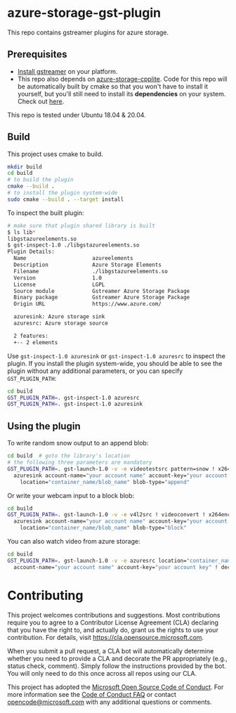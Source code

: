 # azure-storage-gst-plugin

This repo contains gstreamer plugins for azure storage.

## Prerequisites

* [Install gstreamer](https://gstreamer.freedesktop.org/documentation/installing/index.html?gi-language=c#) on your platform.
* This repo also depends on [azure-storage-cpplite](https://github.com/Azure/azure-storage-cpplite).
Code for this repo will be automatically built by cmake so that you won't have to install it yourself, but you'll still need to install its
**dependencies** on your system. Check out [here](https://github.com/Azure/azure-storage-cpplite#install-the-dependencies-eg-on-ubuntu).

This repo is tested under Ubuntu 18.04 & 20.04.

## Build

This project uses cmake to build.

```bash
mkdir build
cd build
# to build the plugin
cmake --build .
# to install the plugin system-wide
sudo cmake --build . --target install
```

To inspect the built plugin:

```bash
# make sure that plugin shared library is built
$ ls lib*
libgstazureelements.so
$ gst-inspect-1.0 ./libgstazureelements.so
Plugin Details:
  Name                     azureelements
  Description              Azure Storage Elements
  Filename                 ./libgstazureelements.so
  Version                  1.0
  License                  LGPL
  Source module            Gstreamer Azure Storage Package
  Binary package           Gstreamer Azure Storage Package
  Origin URL               https://www.azure.com/

  azuresink: Azure storage sink
  azuresrc: Azure storage source

  2 features:
  +-- 2 elements
```

Use `gst-inspect-1.0 azuresink` or `gst-inspect-1.0 azuresrc` to inspect the plugin.
If you install the plugin system-wide, you should be able to see the plugin without any additional parameters, or you can specify `GST_PLUGIN_PATH`:

```bash
cd build
GST_PLUGIN_PATH=. gst-inspect-1.0 azuresrc
GST_PLUGIN_PATH=. gst-inspect-1.0 azuresink
```

## Using the plugin

To write random snow output to an append blob:

```bash
cd build  # goto the library's location
# the following three parameters are mandatory
GST_PLUGIN_PATH=. gst-launch-1.0 -v -e videotestsrc pattern=snow ! x264enc ! matroskamux ! \
  azuresink account-name="your account name" account-key="your account key" \
    location="container_name/blob_name" blob-type="append"
```

Or write your webcam input to a block blob:

```bash
cd build
GST_PLUGIN_PATH=. gst-launch-1.0 -v -e v4l2src ! videoconvert ! x264enc ! flvmux ! \
  azuresink account-name="your account name" account-key="your account key" \
    location="container_name/blob_name" blob-type="block"
```

You can also watch video from azure storage:

```bash
cd build
GST_PLUGIN_PATH=. gst-launch-1.0 -v -e azuresrc location="container_name/blob_name" \
  account-name="your account name" account-key="your account key" ! decodebin ! autovideosink
```

# Contributing

This project welcomes contributions and suggestions.  Most contributions require you to agree to a
Contributor License Agreement (CLA) declaring that you have the right to, and actually do, grant us
the rights to use your contribution. For details, visit https://cla.opensource.microsoft.com.

When you submit a pull request, a CLA bot will automatically determine whether you need to provide
a CLA and decorate the PR appropriately (e.g., status check, comment). Simply follow the instructions
provided by the bot. You will only need to do this once across all repos using our CLA.

This project has adopted the [Microsoft Open Source Code of Conduct](https://opensource.microsoft.com/codeofconduct/).
For more information see the [Code of Conduct FAQ](https://opensource.microsoft.com/codeofconduct/faq/) or
contact [opencode@microsoft.com](mailto:opencode@microsoft.com) with any additional questions or comments.
